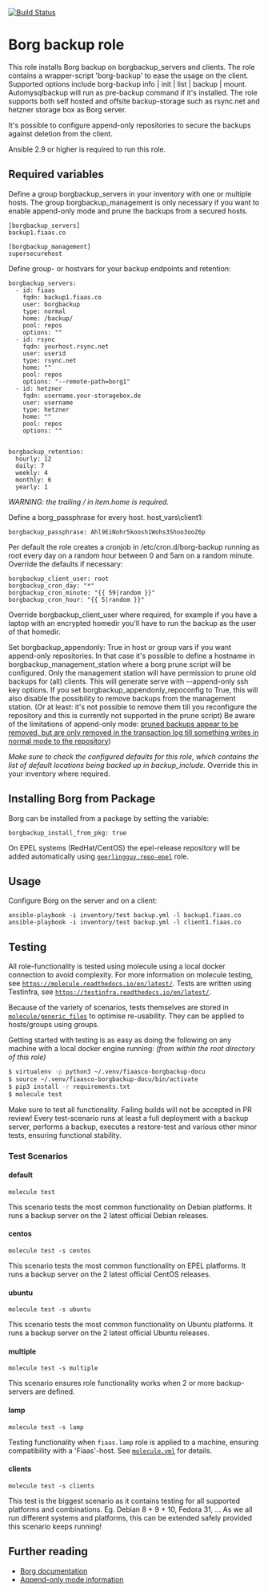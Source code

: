 [![Build Status](https://travis-ci.com/FiaasCo/borgbackup.svg?branch=master)](https://travis-ci.com/FiaasCo/borgbackup)

# Borg backup role

This role installs Borg backup on borgbackup\_servers and clients. The role contains a wrapper-script 'borg-backup' to ease the usage on the client. Supported options include borg-backup info | init | list | backup | mount. Automysqlbackup will run as pre-backup command if it's installed.
The role supports both self hosted and offsite backup-storage such as rsync.net and hetzner storage box as Borg server.

It's possible to configure append-only repositories to secure the backups against deletion from the client.

Ansible 2.9 or higher is required to run this role.

## Required variables
Define a group borgbackup\_servers in your inventory with one or multiple hosts. The group borgbackup\_management is only necessary if you want to enable append-only mode and prune the backups from a secured hosts.
```
[borgbackup_servers]
backup1.fiaas.co

[borgbackup_management]
supersecurehost
```

Define group- or hostvars for your backup endpoints and retention:
```
borgbackup_servers:
  - id: fiaas
    fqdn: backup1.fiaas.co
    user: borgbackup
    type: normal
    home: /backup/
    pool: repos
    options: ""
  - id: rsync
    fqdn: yourhost.rsync.net
    user: userid
    type: rsync.net
    home: ""
    pool: repos
    options: "--remote-path=borg1"
  - id: hetzner
    fqdn: username.your-storagebox.de
    user: username
    type: hetzner
    home: ""
    pool: repos
    options: ""


borgbackup_retention:
  hourly: 12
  daily: 7
  weekly: 4
  monthly: 6
  yearly: 1
```
*WARNING: the trailing / in item.home is required.*

Define a borg\_passphrase for every host.
host\_vars\client1:
```
borgbackup_passphrase: Ahl9EiNohr5koosh1Wohs3Shoo3ooZ6p
```

Per default the role creates a cronjob in /etc/cron.d/borg-backup running as root every day on a random hour between 0 and 5am on a random minute. Override the defaults if necessary:
```
borgbackup_client_user: root
borgbackup_cron_day: "*"
borgbackup_cron_minute: "{{ 59|random }}"
borgbackup_cron_hour: "{{ 5|random }}"
```
Override borgbackup\_client\_user where required, for example if you have a laptop with an encrypted homedir you'll have to run the backup as the user of that homedir.

Set borgbackup\_appendonly: True in host or group vars if you want append-only repositories. In that case it's possible to define a hostname in borgbackup\_management\_station where a borg prune script will be configured. Only the management station will have permission to prune old backups for (all) clients. This will generate serve with --append-only ssh key options.
If you set borgbackup\_appendonly\_repoconfig to True, this will also disable the possibility to remove backups from the management station. (Or at least: it's not possible to remove them till you reconfigure the repository and this is currently not supported in the prune script)
Be aware of the limitations of append-only mode: [pruned backups appear to be removed, but are only removed in the transaction log till something writes in normal mode to the repository](https://github.com/borgbackup/borg/issues/3504))

*Make sure to check the configured defaults for this role, which contains the list of default locations being backed up in backup\_include.* Override this in your inventory where required.

## Installing Borg from Package
Borg can be installed from a package by setting the variable:
```
borgbackup_install_from_pkg: true
```

On EPEL systems (RedHat/CentOS) the epel-release repository will be added automatically using [`geerlingguy.repo-epel`](https://galaxy.ansible.com/geerlingguy/repo-epel) role.

## Usage

Configure Borg on the server and on a client:
```
ansible-playbook -i inventory/test backup.yml -l backup1.fiaas.co
ansible-playbook -i inventory/test backup.yml -l client1.fiaas.co
```

## Testing

All role-functionality is tested using molecule using a local docker connection to avoid complexity.
For more information on molecule testing, see [`https://molecule.readthedocs.io/en/latest/`](https://molecule.readthedocs.io/en/latest/).
Tests are written using Testinfra, see [`https://testinfra.readthedocs.io/en/latest/`](https://testinfra.readthedocs.io/en/latest/).

Because of the variety of scenarios, tests themselves are stored in [`molecule/generic_files`](molecule/generic_files) to optimise re-usability. They can be applied to hosts/groups using groups.

Getting started with testing is as easy as doing the following on any machine with a local docker engine running:
*(from within the root directory of this role)*

```bash
$ virtualenv -p python3 ~/.venv/fiaasco-borgbackup-docu
$ source ~/.venv/fiaasco-borgbackup-docu/bin/activate
$ pip3 install -r requirements.txt
$ molecule test
```

Make sure to test all functionality. Failing builds will not be accepted in PR review!
Every test-scenario runs at least a full deployment with a backup server, performs a backup, executes a restore-test and various other minor tests, ensuring functional stability.

### Test Scenarios

#### default
```
molecule test
```

This scenario tests the most common functionality on Debian platforms. It runs a backup server on the 2 latest official Debian releases.

#### centos
```
molecule test -s centos
```

This scenario tests the most common functionality on EPEL platforms. It runs a backup server on the 2 latest official CentOS releases.

#### ubuntu
```
molecule test -s ubuntu
```

This scenario tests the most common functionality on Ubuntu platforms. It runs a backup server on the 2 latest official Ubuntu releases.

#### multiple
```
molecule test -s multiple
```

This scenario ensures role functionality works when 2 or more backup-servers are defined.

#### lamp
```
molecule test -s lamp
```

Testing functionality when `fiaas.lamp` role is applied to a machine, ensuring compatibility with a 'Fiaas'-host. See [`molecule.yml`](molecule/lamp/molecule.yml) for details.

#### clients
```
molecule test -s clients
```

This test is the biggest scenario as it contains testing for all supported platforms and combinations. Eg. Debian 8 + 9 + 10, Fedora 31, ... As we all run different systems and platforms, this can be extended safely provided this scenario keeps running!

## Further reading
* [Borg documentation](https://borgbackup.readthedocs.io/en/stable/)
* [Append-only mode information](http://borgbackup.readthedocs.io/en/stable/usage/notes.html#append-only-mode)
